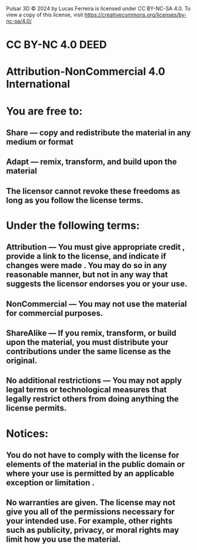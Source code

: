 Pulsar 3D © 2024 by Lucas Ferreira is licensed under CC BY-NC-SA 4.0. To view a copy of this license, visit https://creativecommons.org/licenses/by-nc-sa/4.0/

# CC BY-NC 4.0 DEED
# Attribution-NonCommercial 4.0 International
# You are free to:
## Share — copy and redistribute the material in any medium or format
## Adapt — remix, transform, and build upon the material
## The licensor cannot revoke these freedoms as long as you follow the license terms.
# Under the following terms:
## Attribution — You must give appropriate credit , provide a link to the license, and indicate if changes were made . You may do so in any reasonable manner, but not in any way that suggests the licensor endorses you or your use.
## NonCommercial — You may not use the material for commercial purposes.
## ShareAlike — If you remix, transform, or build upon the material, you must distribute your contributions under the same license as the original.
## No additional restrictions — You may not apply legal terms or technological measures that legally restrict others from doing anything the license permits.
# Notices:
## You do not have to comply with the license for elements of the material in the public domain or where your use is permitted by an applicable exception or limitation .
## No warranties are given. The license may not give you all of the permissions necessary for your intended use. For example, other rights such as publicity, privacy, or moral rights may limit how you use the material.
